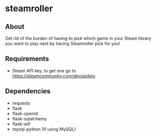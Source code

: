 # steamroller

## About

Get rid of the burden of having to pick which game in your Steam library you want to play next by having Steamroller pick for you!

## Requirements

* Steam API key, to get one go to https://steamcommunity.com/dev/apikey

## Dependencies

* requests
* flask
* flask-openid
* flask-sqlalchemy
* flask-wtf
* mysql-python (If using MySQL)

